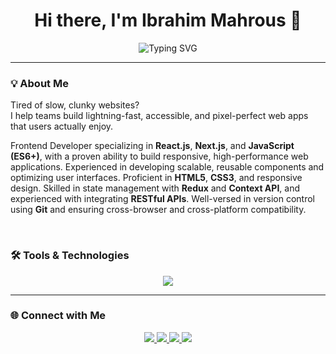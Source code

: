 <!-- Animated Typing Header -->
<h1 align="center">Hi there, I'm Ibrahim Mahrous 👋</h1>
<p align="center">
  <img src="https://readme-typing-svg.demolab.com?font=Fira+Code&size=22&pause=1000&center=true&vCenter=true&width=440&speed=20&lines=Frontend+Developer;HTML5+%26+CSS3;+Responsive+Design;React.js;Next.js;JavaScript+%28ES6%2B%29;Git;RESTful+APIs;User+Interface;User+Experience+Design;Ensuring+Consistency+Across+Platforms;Jest;+React+Testing+Library;+Performance+Optimization" alt="Typing SVG" />
</p>

---

### 💡 About Me
Tired of slow, clunky websites?
<br/> 
I help teams build lightning-fast, accessible, and pixel-perfect web apps that users actually enjoy.
<br/>

Frontend Developer specializing in **React.js**, **Next.js**, and **JavaScript (ES6+)**, with a proven ability to build responsive, high-performance web applications. Experienced in developing scalable, reusable components and optimizing user interfaces. Proficient in **HTML5**, **CSS3**, and responsive design. Skilled in state management with **Redux** and **Context API**, and experienced with integrating **RESTful APIs**. Well-versed in version control using **Git** and ensuring cross-browser and cross-platform compatibility.

<br/> 

### 🛠️ Tools & Technologies

<p align="center">
  <img src="https://skillicons.dev/icons?i=html,css,bootstrap,tailwind,js,ts,react,nextjs,git" />
</p>

---

### 🌐 Connect with Me

<p align="center">
<!--   <a href="https://twitter.com/ibrahimmahrous" target="_blank">
    <img src="https://img.shields.io/badge/Twitter-1DA1F2?style=for-the-badge&logo=twitter&logoColor=white"/>
  </a> -->
  <a href="https://linkedin.com/in/ibrahimmahrous" target="_blank">
    <img src="https://img.shields.io/badge/LinkedIn-0077B5?style=for-the-badge&logo=linkedin&logoColor=white"/>
  </a>
  <a href="mailto:ibrahim@example.com">
    <img src="https://img.shields.io/badge/Gmail-D14836?style=for-the-badge&logo=gmail&logoColor=white"/>
  </a>
  <a href="https://facebook.com/yourprofile" target="_blank">
    <img src="https://img.shields.io/badge/Facebook-4267B2?style=for-the-badge&logo=facebook&logoColor=white"/>
  </a>
  <a href="https://instagram.com/yourprofile" target="_blank">
    <img src="https://img.shields.io/badge/Instagram-E4405F?style=for-the-badge&logo=instagram&logoColor=white"/>
  </a>
<!--   <a href="https://youtube.com/yourchannel" target="_blank">
    <img src="https://img.shields.io/badge/YouTube-FF0000?style=for-the-badge&logo=youtube&logoColor=white"/>
  </a> -->
<!--   <a href="https://behance.net/yourprofile" target="_blank">
    <img src="https://img.shields.io/badge/Behance-1769FF?style=for-the-badge&logo=behance&logoColor=white"/>
  </a> -->
<!--   <a href="https://mostaql.com/yourprofile" target="_blank">
    <img src="https://img.shields.io/badge/Mostaql-0082FF?style=for-the-badge&logo=appveyor&logoColor=white"/>
  </a> -->
<!--   <a href="https://upwork.com/yourprofile" target="_blank">
    <img src="https://img.shields.io/badge/UpWork-6A4C93?style=for-the-badge&logo=upwork&logoColor=white"/>
  </a> -->
</p>
